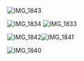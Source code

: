 ![IMG_1843](https://github.com/user-attachments/assets/d89fa3af-6afb-4782-aa70-274c17f60aec)

![IMG_1834](https://github.com/user-attachments/assets/6559cb4f-36f7-440d-8b76-4c774219ce7b)
![IMG_1833](https://github.com/user-attachments/assets/2302f2e8-9a13-4bb3-a25b-ed01545ebfc1)

![IMG_1842](https://github.com/user-attachments/assets/71525185-f858-498c-b3bf-d0d3a6bbe760)![IMG_1841](https://github.com/user-attachments/assets/9c33e56c-0fc0-4ec6-b064-2e597c001d6d)

![IMG_1840](https://github.com/user-attachments/assets/4e2bc0c5-b8ef-4792-a6b2-7a98fd683fc0)

